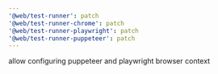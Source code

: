 ```yaml
---
'@web/test-runner': patch
'@web/test-runner-chrome': patch
'@web/test-runner-playwright': patch
'@web/test-runner-puppeteer': patch
---
```


allow configuring puppeteer and playwright browser context
